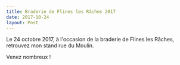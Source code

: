 ```yaml
---
title: Braderie de Flines les Râches 2017
date: 2017-10-24
layout: Post
---
```


Le 24 octobre 2017, à l'occasion de la braderie
 de Flines les Râches, retrouvez mon stand
 rue du Moulin.

Venez nombreux !
